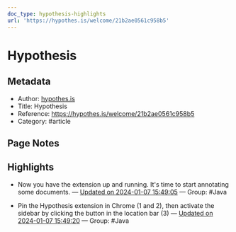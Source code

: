 ```yaml
---
doc_type: hypothesis-highlights
url: 'https://hypothes.is/welcome/21b2ae0561c958b5'
---
```


# Hypothesis

## Metadata
- Author: [hypothes.is]()
- Title: Hypothesis
- Reference: https://hypothes.is/welcome/21b2ae0561c958b5
- Category: #article

## Page Notes
## Highlights
- Now you have the extension up and running. It's time to start annotating some documents. — [Updated on 2024-01-07 15:49:05](https://hyp.is/O389IK0xEe6Y7qfIT4Ou0A/hypothes.is/welcome/21b2ae0561c958b5) — Group: #Java

- Pin the Hypothesis extension in Chrome (1 and 2), then activate the sidebar by clicking the button in the location bar (3) — [Updated on 2024-01-07 15:49:20](https://hyp.is/RCka9K0xEe6HUFuYIWE7RA/hypothes.is/welcome/21b2ae0561c958b5) — Group: #Java




